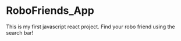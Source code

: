 # RoboFriends_App
This is my first javascript react project. Find your robo friend using the search bar!
